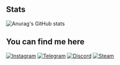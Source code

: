 ## Stats
![Anurag's GitHub stats](https://github-readme-stats.vercel.app/api?username=PietroBernardelle&count_private=true&show_icons=true&theme=transparent)


## You can find me here

[![Instagram](https://img.shields.io/badge/Instagram%20-%23F05033?style=for-the-badge&logo=Instagram&logoColor=white)](https://www.instagram.com/pietro_bernardelle/)
[![Telegram](https://img.shields.io/badge/Telegram%20-%231DA1F2?style=for-the-badge&logo=telegram&logoColor=lightblue)](https://t.me/pietro_bernardelle)
[![Discord](https://img.shields.io/badge/Discord%20-%237289DA.svg?&style=for-the-badge&logo=discord&logoColor=white)](https://discordapp.com/users/PietroBernardelle#0051/)
[![Steam](https://img.shields.io/badge/steam-181717.svg?&style=for-the-badge&logo=steam&logoColor=white)](https://steamcommunity.com/id/pietro.bernardelle/)
